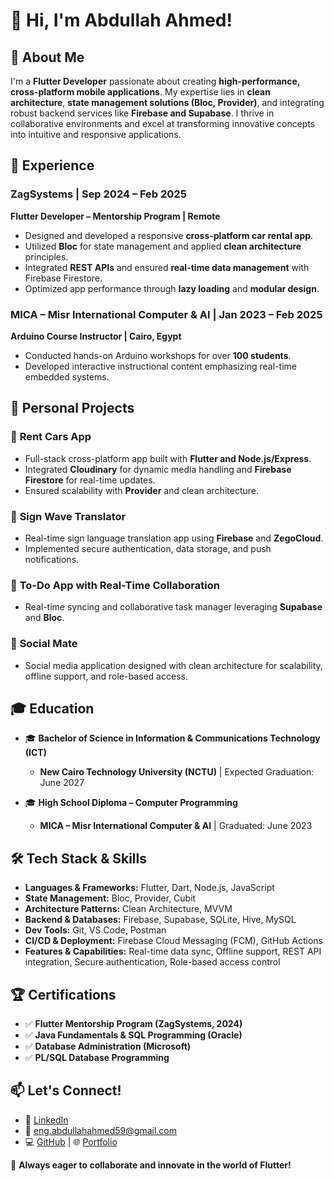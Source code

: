 # 👋 Hi, I'm Abdullah Ahmed!

## 🚀 About Me

I'm a **Flutter Developer** passionate about creating **high-performance, cross-platform mobile applications**. My expertise lies in **clean architecture**, **state management solutions (Bloc, Provider)**, and integrating robust backend services like **Firebase and Supabase**. I thrive in collaborative environments and excel at transforming innovative concepts into intuitive and responsive applications.

## 💼 Experience

### **ZagSystems | Sep 2024 – Feb 2025**

**Flutter Developer – Mentorship Program | Remote**

* Designed and developed a responsive **cross-platform car rental app**.
* Utilized **Bloc** for state management and applied **clean architecture** principles.
* Integrated **REST APIs** and ensured **real-time data management** with Firebase Firestore.
* Optimized app performance through **lazy loading** and **modular design**.

### **MICA – Misr International Computer & AI | Jan 2023 – Feb 2025**

**Arduino Course Instructor | Cairo, Egypt**

* Conducted hands-on Arduino workshops for over **100 students**.
* Developed interactive instructional content emphasizing real-time embedded systems.

## 📌 Personal Projects

### 🚗 **Rent Cars App**

* Full-stack cross-platform app built with **Flutter and Node.js/Express**.
* Integrated **Cloudinary** for dynamic media handling and **Firebase Firestore** for real-time updates.
* Ensured scalability with **Provider** and clean architecture.

### 🤟 **Sign Wave Translator**

* Real-time sign language translation app using **Firebase** and **ZegoCloud**.
* Implemented secure authentication, data storage, and push notifications.

### 📌 **To-Do App with Real-Time Collaboration**

* Real-time syncing and collaborative task manager leveraging **Supabase** and **Bloc**.

### 📱 **Social Mate**

* Social media application designed with clean architecture for scalability, offline support, and role-based access.

## 🎓 Education

* 🎓 **Bachelor of Science in Information & Communications Technology (ICT)**

  * **New Cairo Technology University (NCTU)** | Expected Graduation: June 2027
* 🎓 **High School Diploma – Computer Programming**

  * **MICA – Misr International Computer & AI** | Graduated: June 2023

## 🛠️ Tech Stack & Skills

* **Languages & Frameworks:** Flutter, Dart, Node.js, JavaScript
* **State Management:** Bloc, Provider, Cubit
* **Architecture Patterns:** Clean Architecture, MVVM
* **Backend & Databases:** Firebase, Supabase, SQLite, Hive, MySQL
* **Dev Tools:** Git, VS Code, Postman
* **CI/CD & Deployment:** Firebase Cloud Messaging (FCM), GitHub Actions
* **Features & Capabilities:** Real-time data sync, Offline support, REST API integration, Secure authentication, Role-based access control

## 🏆 Certifications

* ✅ **Flutter Mentorship Program (ZagSystems, 2024)**
* ✅ **Java Fundamentals & SQL Programming (Oracle)**
* ✅ **Database Administration (Microsoft)**
* ✅ **PL/SQL Database Programming**

## 📫 Let's Connect!

* 💼 [LinkedIn](https://www.linkedin.com/in/abdullah-ahmed59)
* 📧 [eng.abdullahahmed59@gmail.com](mailto:eng.abdullahahmed59@gmail.com)
* 💻 [GitHub](https://github.com/Abdullah-T3) | 🌐 [Portfolio](https://abdullah-ahmed-t3.vercel.app)

🚀 **Always eager to collaborate and innovate in the world of Flutter!**
